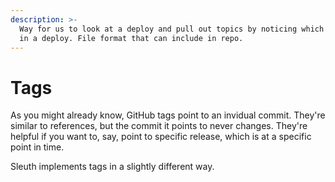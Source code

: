 ```yaml
---
description: >-
  Way for us to look at a deploy and pull out topics by noticing which Files are
  in a deploy. File format that can include in repo.
---
```


# Tags

As you might already know, GitHub tags point to an invidual commit. They're similar to references, but the commit it points to never changes. They're helpful if you want to, say, point to specific release, which is at a specific point in time. 

Sleuth implements tags in a slightly different way. 

